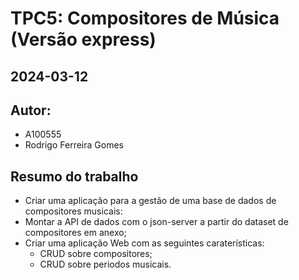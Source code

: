 # TPC5: Compositores de Música (Versão express)
## 2024-03-12

## Autor:
- A100555
- Rodrigo Ferreira Gomes

## Resumo do trabalho

- Criar uma aplicação para a gestão de uma base de dados de compositores musicais:
- Montar a API de dados com o json-server a partir do dataset de compositores em anexo;
- Criar uma aplicação Web com as seguintes caraterísticas:
    - CRUD sobre compositores;
    - CRUD sobre periodos musicais.